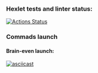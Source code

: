 ### Hexlet tests and linter status:
[![Actions Status](https://github.com/Ilya-Solo/frontend-project-44/workflows/hexlet-check/badge.svg)](https://github.com/Ilya-Solo/frontend-project-44/actions)
### Commads launch
#### Brain-even launch:
[![asciicast](https://asciinema.org/a/820dYSYRUbK2o840hfQ8KCyNx.png)](https://asciinema.org/a/820dYSYRUbK2o840hfQ8KCyNx)